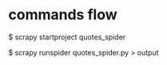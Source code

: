 # commands flow

$ scrapy startproject quotes_spider

$ scrapy runspider quotes_spider.py > output

